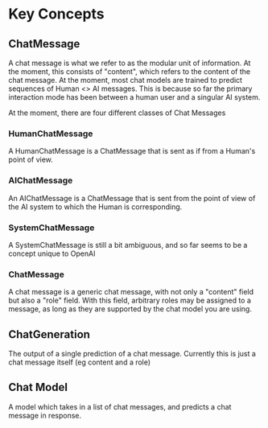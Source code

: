 # Key Concepts

## ChatMessage

A chat message is what we refer to as the modular unit of information.
At the moment, this consists of "content", which refers to the content of the chat message.
At the moment, most chat models are trained to predict sequences of Human <\> AI messages.
This is because so far the primary interaction mode has been between a human user and a singular AI system.

At the moment, there are four different classes of Chat Messages

### HumanChatMessage

A HumanChatMessage is a ChatMessage that is sent as if from a Human's point of view.

### AIChatMessage

An AIChatMessage is a ChatMessage that is sent from the point of view of the AI system to which the Human is corresponding.

### SystemChatMessage

A SystemChatMessage is still a bit ambiguous, and so far seems to be a concept unique to OpenAI

### ChatMessage

A chat message is a generic chat message, with not only a "content" field but also a "role" field.
With this field, arbitrary roles may be assigned to a message, as long as they are supported by the chat model you are using.

## ChatGeneration

The output of a single prediction of a chat message.
Currently this is just a chat message itself (eg content and a role)

## Chat Model

A model which takes in a list of chat messages, and predicts a chat message in response.
